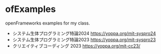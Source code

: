 # ofExamples

openFrameworks examples for my class.

- システム生体プログラミング特論2024 https://yoppa.org/mit-syspro24
- システム生体プログラミング特論2023 https://yoppa.org/mit-syspro23
- クリエイティブコーディング 2023 https://yoppa.org/mit-cc23/
